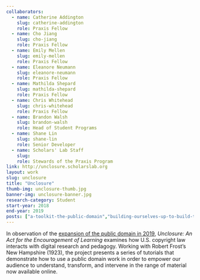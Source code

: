 ```yaml
---
collaborators: 
  - name: Catherine Addington
    slug: catherine-addington
    role: Praxis Fellow
  - name: Cho Jiang
    slug: cho-jiang
    role: Praxis Fellow
  - name: Emily Mellen
    slug: emily-mellen
    role: Praxis Fellow
  - name: Eleanore Neumann
    slug: eleanore-neumann
    role: Praxis Fellow
  - name: Mathilda Shepard
    slug: mathilda-shepard
    role: Praxis Fellow
  - name: Chris Whitehead
    slug: chris-whitehead
    role: Praxis Fellow
  - name: Brandon Walsh
    slug: brandon-walsh
    role: Head of Student Programs
  - name: Shane Lin
    slug: shane-lin
    role: Senior Developer
  - name: Scholars' Lab Staff
    slug:
    role: Stewards of the Praxis Program
link: http://unclosure.scholarslab.org
layout: work
slug: unclosure
title: "Unclosure"
thumb-img: unclosure-thumb.jpg
banner-img: unclosure-banner.jpg
research-category: Student
start-year: 2018
end-year: 2019
posts: ["a-toolkit-the-public-domain","building-ourselves-up-to-build-things"]
---
```

In observation of the [expansion of the public domain in 2019](https://copyright.library.virginia.edu/public-domain/), <i>Unclosure: An Act for the Encouragement of Learning</i> examines how U.S. copyright law interacts with digital research and pedagogy. Working with Robert Frost’s New Hampshire (1923), the project presents a series of tutorials that demonstrate how to use a public domain work in order to empower our audience to understand, transform, and intervene in the range of material now available online.